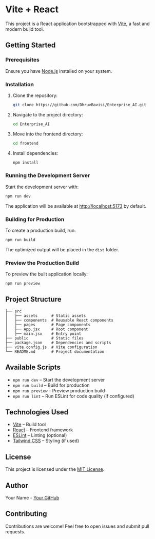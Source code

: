 # Vite + React

This project is a React application bootstrapped with [Vite](https://vitejs.dev/), a fast and modern build tool.

## Getting Started

### Prerequisites
Ensure you have [Node.js](https://nodejs.org/) installed on your system.

### Installation
1. Clone the repository:
   ```sh
   git clone https://github.com/DhruvBavisi/Enterprise_AI.git
   ```
2. Navigate to the project directory:
   ```sh
   cd Enterprise_AI
   ```
3. Move into the frontend directory:
   ```sh
   cd frontend
   ```
4. Install dependencies:
   ```sh
   npm install
   ```


### Running the Development Server
Start the development server with:
```sh
npm run dev
```
The application will be available at [http://localhost:5173](http://localhost:5173) by default.

### Building for Production
To create a production build, run:
```sh
npm run build
```
The optimized output will be placed in the `dist` folder.

### Preview the Production Build
To preview the built application locally:
```sh
npm run preview
```

## Project Structure
```
├── src
│   ├── assets      # Static assets
│   ├── components  # Reusable React components
│   ├── pages       # Page components
│   ├── App.jsx     # Root component
│   ├── main.jsx    # Entry point
├── public          # Static files
├── package.json    # Dependencies and scripts
├── vite.config.js  # Vite configuration
└── README.md       # Project documentation
```

## Available Scripts
- `npm run dev` – Start the development server
- `npm run build` – Build for production
- `npm run preview` – Preview production build
- `npm run lint` – Run ESLint for code quality (if configured)

## Technologies Used
- [Vite](https://vitejs.dev/) – Build tool
- [React](https://react.dev/) – Frontend framework
- [ESLint](https://eslint.org/) – Linting (optional)
- [Tailwind CSS](https://tailwindcss.com/) – Styling (if used)

## License
This project is licensed under the [MIT License](LICENSE).

## Author
Your Name - [Your GitHub](https://github.com/yourgithub)

## Contributing
Contributions are welcome! Feel free to open issues and submit pull requests.

